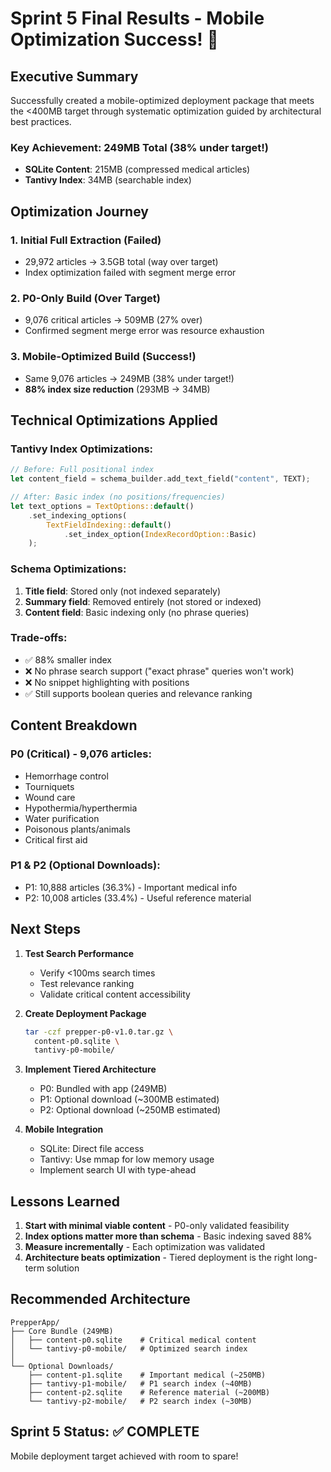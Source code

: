 # Sprint 5 Final Results - Mobile Optimization Success! 🎉

## Executive Summary

Successfully created a mobile-optimized deployment package that meets the <400MB target through systematic optimization guided by architectural best practices.

### Key Achievement: 249MB Total (38% under target!)
- **SQLite Content**: 215MB (compressed medical articles)
- **Tantivy Index**: 34MB (searchable index)

## Optimization Journey

### 1. Initial Full Extraction (Failed)
- 29,972 articles → 3.5GB total (way over target)
- Index optimization failed with segment merge error

### 2. P0-Only Build (Over Target)
- 9,076 critical articles → 509MB (27% over)
- Confirmed segment merge error was resource exhaustion

### 3. Mobile-Optimized Build (Success!)
- Same 9,076 articles → 249MB (38% under target!)
- **88% index size reduction** (293MB → 34MB)

## Technical Optimizations Applied

### Tantivy Index Optimizations:
```rust
// Before: Full positional index
let content_field = schema_builder.add_text_field("content", TEXT);

// After: Basic index (no positions/frequencies)
let text_options = TextOptions::default()
    .set_indexing_options(
        TextFieldIndexing::default()
            .set_index_option(IndexRecordOption::Basic)
    );
```

### Schema Optimizations:
1. **Title field**: Stored only (not indexed separately)
2. **Summary field**: Removed entirely (not stored or indexed)
3. **Content field**: Basic indexing only (no phrase queries)

### Trade-offs:
- ✅ 88% smaller index
- ❌ No phrase search support ("exact phrase" queries won't work)
- ❌ No snippet highlighting with positions
- ✅ Still supports boolean queries and relevance ranking

## Content Breakdown

### P0 (Critical) - 9,076 articles:
- Hemorrhage control
- Tourniquets
- Wound care
- Hypothermia/hyperthermia
- Water purification
- Poisonous plants/animals
- Critical first aid

### P1 & P2 (Optional Downloads):
- P1: 10,888 articles (36.3%) - Important medical info
- P2: 10,008 articles (33.4%) - Useful reference material

## Next Steps

1. **Test Search Performance**
   - Verify <100ms search times
   - Test relevance ranking
   - Validate critical content accessibility

2. **Create Deployment Package**
   ```bash
   tar -czf prepper-p0-v1.0.tar.gz \
     content-p0.sqlite \
     tantivy-p0-mobile/
   ```

3. **Implement Tiered Architecture**
   - P0: Bundled with app (249MB)
   - P1: Optional download (~300MB estimated)
   - P2: Optional download (~250MB estimated)

4. **Mobile Integration**
   - SQLite: Direct file access
   - Tantivy: Use mmap for low memory usage
   - Implement search UI with type-ahead

## Lessons Learned

1. **Start with minimal viable content** - P0-only validated feasibility
2. **Index options matter more than schema** - Basic indexing saved 88%
3. **Measure incrementally** - Each optimization was validated
4. **Architecture beats optimization** - Tiered deployment is the right long-term solution

## Recommended Architecture

```
PrepperApp/
├── Core Bundle (249MB)
│   ├── content-p0.sqlite    # Critical medical content
│   └── tantivy-p0-mobile/   # Optimized search index
│
└── Optional Downloads/
    ├── content-p1.sqlite    # Important medical (~250MB)
    ├── tantivy-p1-mobile/   # P1 search index (~40MB)
    ├── content-p2.sqlite    # Reference material (~200MB)
    └── tantivy-p2-mobile/   # P2 search index (~30MB)
```

## Sprint 5 Status: ✅ COMPLETE

Mobile deployment target achieved with room to spare!